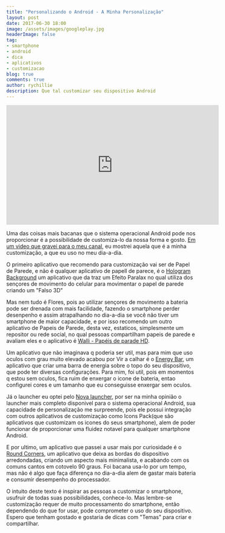 ```yaml
---
title: "Personalizando o Android - A Minha Personalização"
layout: post
date: 2017-06-30 18:00
image: /assets/images/googleplay.jpg
headerImage: false
tag:
- smartphone
- android
- dica
- aplicativos
- customizacao
blog: true
comments: true
author: rychillie
description: Que tal customizar seu dispositivo Android
---
```

<script async src="//pagead2.googlesyndication.com/pagead/js/adsbygoogle.js"></script>
<!-- Anuncio Blog Rychillie -->
<ins class="adsbygoogle"
     style="display:block"
     data-ad-client="ca-pub-7837358846130941"
     data-ad-slot="9265933715"
     data-ad-format="auto"></ins>
<script>
(adsbygoogle = window.adsbygoogle || []).push({});
</script>

<iframe width="560" height="315" src="https://www.youtube.com/embed/QJVLgTLCVxI" frameborder="0" allowfullscreen></iframe>

<p>Uma das coisas mais bacanas que o sistema operacional Android pode nos proporcionar é a possibilidade de customiza-lo da nossa forma e gosto. <a href="https://youtu.be/QJVLgTLCVxI" target="_blank">Em um video que gravei para o meu canal</a>, eu mostrei aquela que é a minha customização, a que eu uso no meu dia-a-dia.</p>

<p>O primeiro aplicativo que recomendo para customização vai ser de Papel de Parede, e não é qualquer aplicativo de papell de parece, é o <a href="http://adf.ly/1nCjhu" target="_blank">Hologram Background</a> um aplicativo que da traz um Efeito Paralax no qual utiliza dos sençores de movimento do celular para movimentar o papel de parede criando um "Falso 3D"</p>

<p>Mas nem tudo é Flores, pois ao utilizar sençores de movimento a bateria pode ser drenada com mais facilidade, fazendo o smartphone perder desenpenho e assim atrapalhando no dia-a-dia se você não tiver um smartphone de maior capacidade, e por isso recomendo um outro aplicativo de Papeis de Parede, desta vez, estaticos, simplesmente um repositor ou rede social, no qual pessoas compartilham papeis de parede e avaliam eles e o aplicativo é <a href="http://adf.ly/1nCjjB" target="_blank">Walli - Papéis de parade HD</a>.</p>

<p>Um aplicativo que não imaginava q poderia ser util, mas para mim que uso oculos com grau muito elevado acabou por Vir a calhar é o <a href="http://adf.ly/1nCjsU" target="_blank">Energy Bar</a>, um aplicativo que criar uma barra de energia sobre o topo do seu dispositivo, que pode ter diversas configurações. Para mim, foi util, pois em momentos q estou sem oculos, fica ruim de enxergar o icone de bateria, entao configurei cores e um tamanho que eu conseguisse enxergar sem oculos.</p>

<p>Já o launcher eu optei pelo  <a href="http://adf.ly/1nCk3A" target="_blank">Nova launcher</a>, por ser na minha opinião o launcher mais completo disponivel para o sistema operacional Android, sua capacidade de personalização me surpreende, pois ele possui integração com outros aplicativos de customizaçào como Icons Pack(que são aplicativos que customizam os icones do seus smartphone), alem de poder funcionar de proporcionar uma fluidez notavel para qualquer smartphone Android.</p>

<p>E por ultimo, um aplicativo que passei a usar mais por curiosidade é o <a href="http://adf.ly/1nCkEnrou" target="_blank">Round Corners</a>, um aplicativo que deixa as bordas do dispositivo arredondadas, criando um aspecto mais minimalista, e acabando com os comuns cantos em cotovelo 90 graus. Foi bacana usa-lo por um tempo, mas não é algo que faça diferença no dia-a-dia alem de gastar mais bateria e consumir desempenho do processador.</p>

<p> O intuito deste texto é inspirar as pessoas a customizar o smartphone, usufruir de todas suas possibilidades, conhece-lo. Mas lembre-se customização requer de muito processamento do smartphone, então dependendo do que for usar, pode comprometer o uso do seu dispositivo. Espero que tenham gostado e gostaria de dicas com "Temas" para criar e compartilhar.</p>
